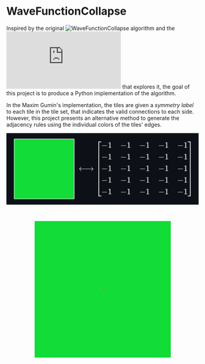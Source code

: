 # WaveFunctionCollapse

Inspired by the original ![WaveFunctionCollapse algorithm](https://github.com/mxgmn/WaveFunctionCollapse) and the ![paper](https://adamsmith.as/papers/wfc_is_constraint_solving_in_the_wild.pdf) that explores it, the goal of this project is to produce a Python implementation of the algorithm.

In the Maxim Gumin's implementation, the tiles are given a _symmetry label_  to each tile in the tile set, that indicates the valid connections to each side. However, this project presents an alternative method to generate the adjacency rules using the individual colors of the tiles' edges.

![](./assets/preview/progress.gif)

#

<p align="center">
  <img src="./assets/preview/5151.gif" alt="animated" />
</p>
